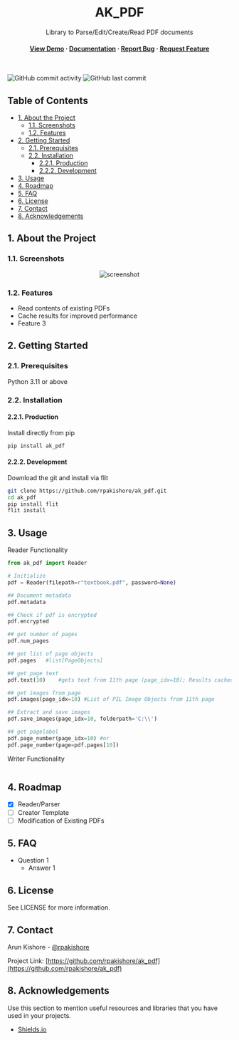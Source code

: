 <!--- Heading --->
<div align="center">
  <h1>AK_PDF</h1>
  <p>
    Library to Parse/Edit/Create/Read PDF documents
  </p>
<h4>
    <a href="https://github.com/rpakishore/ak_pdf/">View Demo</a>
  <span> · </span>
    <a href="https://github.com/rpakishore/ak_pdf">Documentation</a>
  <span> · </span>
    <a href="https://github.com/rpakishore/ak_pdf/issues/">Report Bug</a>
  <span> · </span>
    <a href="https://github.com/rpakishore/ak_pdf/issues/">Request Feature</a>
  </h4>
</div>
<br />

![GitHub commit activity](https://img.shields.io/github/commit-activity/m/rpakishore/ak_pdf)
![GitHub last commit](https://img.shields.io/github/last-commit/rpakishore/ak_pdf)
<!-- Table of Contents -->
<h2>Table of Contents</h2>

- [1. About the Project](#1-about-the-project)
  - [1.1. Screenshots](#11-screenshots)
  - [1.2. Features](#12-features)
- [2. Getting Started](#2-getting-started)
  - [2.1. Prerequisites](#21-prerequisites)
  - [2.2. Installation](#22-installation)
    - [2.2.1. Production](#221-production)
    - [2.2.2. Development](#222-development)
- [3. Usage](#3-usage)
- [4. Roadmap](#4-roadmap)
- [5. FAQ](#5-faq)
- [6. License](#6-license)
- [7. Contact](#7-contact)
- [8. Acknowledgements](#8-acknowledgements)

<!-- About the Project -->
## 1. About the Project
<!-- Screenshots -->
### 1.1. Screenshots

<div align="center"> 
  <img src="https://placehold.co/600x400?text=Your+Screenshot+here" alt="screenshot" />
</div>

<!-- Features -->
### 1.2. Features

- Read contents of existing PDFs
- Cache results for improved performance
- Feature 3

<!-- Getting Started -->
## 2. Getting Started

<!-- Prerequisites -->
### 2.1. Prerequisites

Python 3.11 or above

<!-- Installation -->
### 2.2. Installation

#### 2.2.1. Production

Install directly from pip

```bash
pip install ak_pdf
```

#### 2.2.2. Development

Download the git and install via flit

```bash
git clone https://github.com/rpakishore/ak_pdf.git
cd ak_pdf
pip install flit
flit install
```
<!-- Usage -->
## 3. Usage

Reader Functionality

```python
from ak_pdf import Reader

# Initialize
pdf = Reader(filepath=r"textbook.pdf", password=None)

## Document metadata
pdf.metadata

## Check if pdf is encrypted
pdf.encrypted

## get number of pages
pdf.num_pages

## get list of page objects
pdf.pages   #list[PageObjects]

## get page text
pdf.text(10)    #gets text from 11th page (page_idx=10); Results cached

## get images from page
pdf.images(page_idx=10) #List of PIL Image Objects from 11th page

## Extract and save images
pdf.save_images(page_idx=10, folderpath='C:\\')

## get pagelabel
pdf.page_number(page_idx=10) #or
pdf.page_number(page=pdf.pages[10])
```

Writer Functionality
```python
```

<!-- Roadmap -->
## 4. Roadmap

- [x] Reader/Parser
- [ ] Creator Template
- [ ] Modification of Existing PDFs

<!-- FAQ -->
## 5. FAQ

- Question 1
  - Answer 1


<!-- License -->
## 6. License

See LICENSE for more information.

<!-- Contact -->
## 7. Contact

Arun Kishore - [@rpakishore](mailto:pypi@rpakishore.co.in)

Project Link: [https://github.com/rpakishore/ak_pdf](https://github.com/rpakishore/ak_pdf)

<!-- Acknowledgments -->
## 8. Acknowledgements

Use this section to mention useful resources and libraries that you have used in your projects.

- [Shields.io](https://shields.io/)